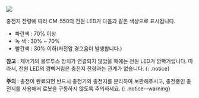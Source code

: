 
![](/assets/images/edu/engineer/kit1/battery_check.png)

충전지 잔량에 따라 CM-550의 전원 LED가 다음과 같은 색상으로 표시됩니다.

- 파란색 : 70% 이상
- 녹 색 : 30% ~ 70%
- 빨간색 : 30% 이하(저전압 경고음이 발생합니다.)

**참고** : 제어기의 블루투스 장치가 연결되지 않았을 때에는 전원 LED가 깜빡거립니다. 따라서, 전원 LED의 깜빡거림은 충전지 잔량과는 관계가 없습니다.
{: .notice}

**주의** : 충전이 완료되면 반드시 충전기와 충전지를 분리하여 보관해주시고, 충전중인 충전지를 사용해서 로봇을 구동하지 않도록 주의하세요.
{: .notice--warning}
